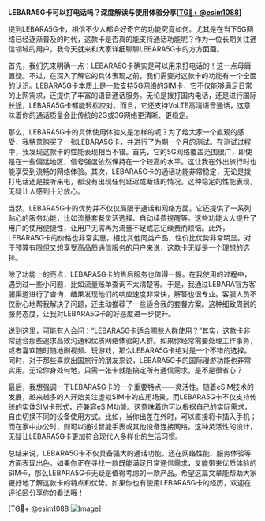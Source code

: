 **LEBARA5G卡可以打电话吗？深度解读与使用体验分享[[TG💪+ @esim1088](https://t.me/s/esim1088)]**

提到LEBARA5G卡，相信不少人都会好奇它的功能究竟如何。尤其是在当下5G网络已经逐渐普及的时代，这款卡是否真的能支持通话功能呢？作为一位长期关注通信领域的用户，我今天就来和大家详细聊聊LEBARA5G卡的方方面面。

首先，我们先来明确一点：LEBARA5G卡确实是可以用来打电话的！这一点毋庸置疑。不过，在深入了解它的具体表现之前，我们需要对这款卡的功能有一个全面的认识。LEBARA5G卡本质上是一款支持5G网络的SIM卡，它不仅能够满足日常的上网需求，还提供了丰富的语音通话服务。无论是拨打国内电话，还是进行国际长途，LEBARA5G卡都能轻松应对。而且，它还支持VoLTE高清语音通话，这意味着你的通话质量会比传统的2G或3G网络更清晰、更稳定。

那么，LEBARA5G卡的具体使用体验又是怎样的呢？为了给大家一个直观的感受，我特意购买了一张LEBARA5G卡，并进行了为期一个月的测试。在测试过程中，我发现这款卡的性能表现相当不错。首先，它的5G网络覆盖范围很广，即使是在一些偏远地区，信号强度依然保持在一个较高的水平。这让我在外出旅行时也能享受到流畅的网络体验。其次，LEBARA5G卡的通话功能非常稳定，无论是拨打电话还是接听来电，都没有出现任何延迟或断线的情况。这种稳定的性能表现，无疑让人感到十分放心。

当然，LEBARA5G卡的优势并不仅仅局限于通话和网络方面。它还提供了一系列贴心的服务功能，比如流量套餐灵活选择、自动续费提醒等。这些功能大大提升了用户的使用便捷性，让用户无需再为流量不足或忘记续费而烦恼。此外，LEBARA5G卡的价格也非常实惠，相比其他同类产品，性价比优势非常明显。对于预算有限但又想享受高品质通信服务的用户来说，这款卡无疑是一个理想的选择。

除了功能上的亮点，LEBARA5G卡的售后服务也值得一提。在我使用的过程中，遇到过一些小问题，比如流量账单查询不太清楚等。于是，我通过LEBARA官方客服渠道进行了咨询，结果发现他们的响应速度非常快，解答也很专业。客服人员不仅耐心地帮我解决了问题，还主动推荐了一些适合我的套餐方案。这种细致周到的服务态度，让我对LEBARA5G卡的好感度进一步提升。

说到这里，可能有人会问：“LEBARA5G卡适合哪些人群使用？”其实，这款卡非常适合那些追求高效沟通和优质网络体验的人群。如果你经常需要处理工作事务，或者喜欢随时随地刷视频、玩游戏，那么LEBARA5G卡绝对是一个不错的选择。同时，对于那些喜欢出国旅行的朋友来说，LEBARA5G卡的国际漫游功能也非常实用。无论你身处何地，只需一张卡就能搞定所有通信需求，是不是很省心？

最后，我想强调一下LEBARA5G卡的一个重要特点——灵活性。随着eSIM技术的发展，越来越多的人开始关注虚拟SIM卡的应用场景。而LEBARA5G卡不仅支持传统的实体SIM卡形式，还兼容eSIM功能。这意味着你可以根据自己的实际需求，自由切换不同的设备使用方式。比如，当你出差在外时，可以直接将卡插入手机；而在家中办公时，则可以通过智能手表或其他设备连接网络。这种灵活性的设计，无疑让LEBARA5G卡更加符合现代人多样化的生活习惯。

总结来说，LEBARA5G卡不仅具备强大的通话功能，还在网络性能、服务体验等方面表现出色。如果你正在寻找一款既能满足日常通信需求，又能带来优质体验的SIM卡，那么LEBARA5G卡无疑是值得考虑的一款产品。希望这篇文章能帮助大家更好地了解这款卡的特点和优势。如果你也有使用LEBARA5G卡的经历，欢迎在评论区分享你的看法哦！

[[TG💪+ @esim1088](https://t.me/s/esim1088) ![Image](https://i.postimg.cc/4NQfJmqS/Snipaste-2025-05-13-00-14-12.png)]